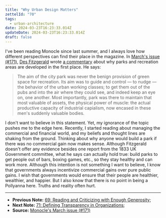 ```yaml
---
title: "Why Urban Design Matters"
zettelId: "70"
tags:
  - urban-architecture
date: 2024-03-23T16:23:33.014Z
updateDate: 2024-03-23T16:23:33.014Z
draft: false
---
```


I've been reading Monocle since last summer, and I always love how different perspectives can find their place in the magazine. In [March's issue (#171)](https://monocle.com/magazine/issues/171/), [Des Fitzgerald](https://research.ucc.ie/profiles/A024/DesFitzgerald@ucc.ie) wrote [a commentary](https://monocle.com/magazine/issues/171/the-agenda-comment/) about why parks and recreation areas are developed in the first place. He says:

> The aim of the city park was never the benign provision of green space for recreation. Its aim was to guide and control — to nudge — the behavior of the urban working classes; to get them out of the pubs and into the air where they could see, and indeed keep an eye on, one another. Most importantly, park was there to maintain that most valuable of assets, the physical power of muscle: the actual productive capacity of industrial capialism, now encased in these men's suddenly valuable bodies.

I don't want to believe in this statement. Yet, my ignorance of the topic pushes me to the edge here. Recently, I started reading about managing the commercial and financial world, and my beliefs and thought lines are shaking from the ground. Thinking about why anyone would build a park if there was no commercial gain now makes sense. Although Fitzgerald doesn't offer any evidence besides one report from the 1833 UK Government committee, what he says can actually hold true: build parks to get people out of bars, boxing games, etc., so they stay healthy and can work more. Although this intention is not something I want to believe, I know that governments always incentivize commercial gains over pure public gains. I wish that governments would ensure that their people are healthier, wealthier, and happier. But I also know that there is no point in being a Pollyanna here. Truths and reality often hurt.

----

- **Previous Note:** [69: Reading and Criticizing with Enough Generosity](/notes/69/);
- **Next Note:** [71: Defining Transparency in Organizations](/notes/71/);
- **Source:** [Monocle's March issue (#171)](https://monocle.com/magazine/issues/171/)
